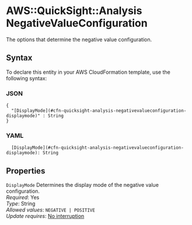 # AWS::QuickSight::Analysis NegativeValueConfiguration<a name="aws-properties-quicksight-analysis-negativevalueconfiguration"></a>

The options that determine the negative value configuration\.

## Syntax<a name="aws-properties-quicksight-analysis-negativevalueconfiguration-syntax"></a>

To declare this entity in your AWS CloudFormation template, use the following syntax:

### JSON<a name="aws-properties-quicksight-analysis-negativevalueconfiguration-syntax.json"></a>

```
{
  "[DisplayMode](#cfn-quicksight-analysis-negativevalueconfiguration-displaymode)" : String
}
```

### YAML<a name="aws-properties-quicksight-analysis-negativevalueconfiguration-syntax.yaml"></a>

```
  [DisplayMode](#cfn-quicksight-analysis-negativevalueconfiguration-displaymode): String
```

## Properties<a name="aws-properties-quicksight-analysis-negativevalueconfiguration-properties"></a>

`DisplayMode`  <a name="cfn-quicksight-analysis-negativevalueconfiguration-displaymode"></a>
Determines the display mode of the negative value configuration\.  
*Required*: Yes  
*Type*: String  
*Allowed values*: `NEGATIVE | POSITIVE`  
*Update requires*: [No interruption](https://docs.aws.amazon.com/AWSCloudFormation/latest/UserGuide/using-cfn-updating-stacks-update-behaviors.html#update-no-interrupt)
